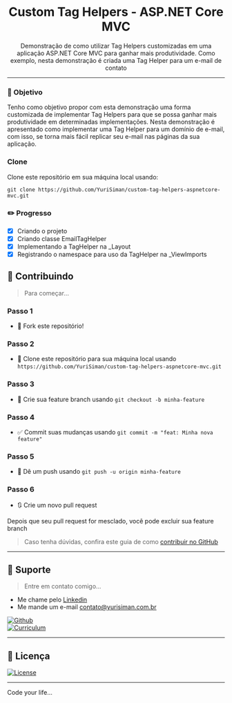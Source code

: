 <h1 align="center">Custom Tag Helpers - ASP.NET Core MVC</h1>

<p align="center">Demonstração de como utilizar Tag Helpers customizadas em uma aplicação ASP.NET Core MVC para ganhar mais produtividade. Como exemplo, nesta demonstração é criada uma Tag Helper para um e-mail de contato</p>

---

### :dart: Objetivo

Tenho como objetivo propor com esta demonstração uma forma customizada de implementar Tag Helpers para que se possa ganhar mais produtividade em determinadas implementações. Nesta demonstração é apresentado como implementar uma Tag Helper para um domínio de e-mail, com isso, se torna mais fácil replicar seu e-mail nas páginas da sua aplicação. 

### Clone

Clone este repositório em sua máquina local usando:

```
git clone https://github.com/YuriSiman/custom-tag-helpers-aspnetcore-mvc.git
```

### :pencil2: Progresso

- [x] Criando o projeto
- [x] Criando classe EmailTagHelper
- [x] Implementando a TagHelper na _Layout
- [x] Registrando o namespace para uso da TagHelper na _ViewImports

## :thinking: Contribuindo

> Para começar...

### Passo 1

* :fork_and_knife: Fork este repositório!

### Passo 2

* :dancers: Clone este repositório para sua máquina local usando `https://github.com/YuriSiman/custom-tag-helpers-aspnetcore-mvc.git`

### Passo 3

* :trident: Crie sua feature branch usando `git checkout -b minha-feature`

### Passo 4

* :white_check_mark: Commit suas mudanças usando `git commit -m "feat: Minha nova feature"`

### Passo 5

* :pushpin: Dê um push usando `git push -u origin minha-feature`

### Passo 6

* :arrows_clockwise: Crie um novo pull request

Depois que seu pull request for mesclado, você pode excluir sua feature branch  

> Caso tenha dúvidas, confira este guia de como [contribuir no GitHub](https://github.com/firstcontributions/first-contributions)  

---

## :speech_balloon: Suporte

> Entre em contato comigo...  

* Me chame pelo [Linkedin](https://www.linkedin.com/in/yurisiman/)  
* Me mande um e-mail [contato@yurisiman.com.br](mailto:contato@yurisiman.com.br)  

[![Github](https://img.shields.io/badge/github-profile-%237159c1?style=for-the-badge&logo=github)](https://github.com/YuriSiman)  
[![Curriculum](https://img.shields.io/badge/site-curriculum-%23563D7C?style=for-the-badge&logo=bootstrap)](https://yurisiman.com.br)  

---

## :pencil: Licença

[![License](https://img.shields.io/badge/license-mit-%23A6CE39?style=for-the-badge&logo=github)](https://github.com/YuriSiman/custom-tag-helpers-aspnetcore-mvc/blob/master/LICENSE)   

---

Code your life...

